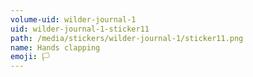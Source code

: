```yaml
---
volume-uid: wilder-journal-1
uid: wilder-journal-1-sticker11
path: /media/stickers/wilder-journal-1/sticker11.png
name: Hands clapping
emoji: 🏳️
---
```

